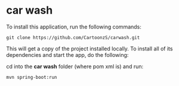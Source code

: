# car wash

To install this application, run the following commands:

```
git clone https://github.com/CartoonzS/carwash.git
```

This will get a copy of the project installed locally. To install all of its dependencies and start the app, do the following: 

cd into the **car wash** folder (where pom xml is) and run:

```
mvn spring-boot:run
```